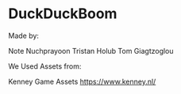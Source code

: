# DuckDuckBoom

Made by:

Note Nuchprayoon
Tristan Holub
Tom Giagtzoglou

We Used Assets from:

Kenney Game Assets
https://www.kenney.nl/
 

